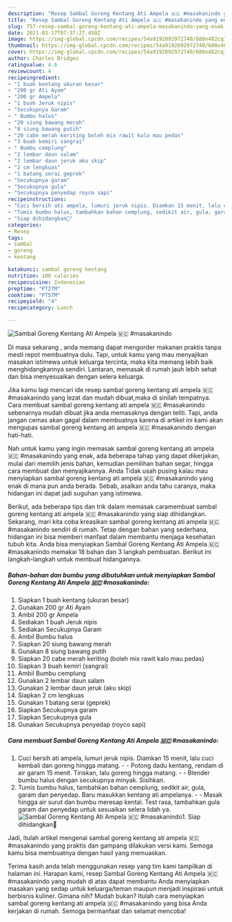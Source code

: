 ```yaml
---
description: "Resep Sambal Goreng Kentang Ati Ampela 🇲🇨 #masakanindo yang enak Untuk Jualan"
title: "Resep Sambal Goreng Kentang Ati Ampela 🇲🇨 #masakanindo yang enak Untuk Jualan"
slug: 757-resep-sambal-goreng-kentang-ati-ampela-masakanindo-yang-enak-untuk-jualan
date: 2021-03-17T07:37:27.450Z
image: https://img-global.cpcdn.com/recipes/54a9192092972740/680x482cq70/sambal-goreng-kentang-ati-ampela-🇲🇨-masakanindo-foto-resep-utama.jpg
thumbnail: https://img-global.cpcdn.com/recipes/54a9192092972740/680x482cq70/sambal-goreng-kentang-ati-ampela-🇲🇨-masakanindo-foto-resep-utama.jpg
cover: https://img-global.cpcdn.com/recipes/54a9192092972740/680x482cq70/sambal-goreng-kentang-ati-ampela-🇲🇨-masakanindo-foto-resep-utama.jpg
author: Charles Bridges
ratingvalue: 4.6
reviewcount: 4
recipeingredient:
- "1 buah kentang ukuran besar"
- "200 gr Ati Ayam"
- "200 gr Ampela"
- "1 buah Jeruk nipis"
- "Secukupnya Garam"
- " Bumbu halus"
- "20 siung bawang merah"
- "8 siung bawang putih"
- "20 cabe merah keriting boleh mix rawit kalo mau pedas"
- "3 buah kemiri sangrai"
- " Bumbu cemplung"
- "2 lembar daun salam"
- "2 lembar daun jeruk aku skip"
- "2 cm lengkuas"
- "1 batang serai geprek"
- "Secukupnya garam"
- "Secukupnya gula"
- "Secukupnya penyedap royco sapi"
recipeinstructions:
- "Cuci bersih ati ampela, lumuri jeruk nipis. Diamkan 15 menit, lalu cuci kembali dan goreng hingga matang.  Potong dadu kentang, rendam di air garam 15 menit. Tiriskan, lalu goreng hingga matang.  Blender bumbu halus dengan secukupnya minyak. Sisihkan."
- "Tumis bumbu halus, tambahkan bahan cemplung, sedikit air, gula, garam dan penyedap. Baru masukkan kentang ati ampelanya.   Masak hingga air surut dan bumbu meresap kental. Test rasa, tambahkan gula garam dan penyedap untuk sesuaikan selera lidah ya."
- "Siap dihidangkan🥰"
categories:
- Resep
tags:
- sambal
- goreng
- kentang

katakunci: sambal goreng kentang 
nutrition: 108 calories
recipecuisine: Indonesian
preptime: "PT27M"
cooktime: "PT57M"
recipeyield: "4"
recipecategory: Lunch

---
```



![Sambal Goreng Kentang Ati Ampela 🇲🇨 #masakanindo](https://img-global.cpcdn.com/recipes/54a9192092972740/680x482cq70/sambal-goreng-kentang-ati-ampela-🇲🇨-masakanindo-foto-resep-utama.jpg)

Di masa  sekarang , anda memang dapat mengorder makanan praktis tanpa mesti repot membuatnya dulu. Tapi, untuk kamu yang mau menyajikan masakan istimewa untuk keluarga tercinta, maka kita memang lebih baik menghidangkannya sendiri. Lantaran, memasak di rumah jauh lebih sehat dan bisa menyesuaikan dengan selera keluarga.

Jika kamu lagi mencari ide resep sambal goreng kentang ati ampela 🇲🇨 #masakanindo yang lezat dan mudah dibuat,maka di sinilah tempatnya. Cara membuat sambal goreng kentang ati ampela 🇲🇨 #masakanindo  sebenarnya mudah dibuat jika anda memasaknya dengan teliti. Tapi, anda jangan cemas akan gagal dalam membuatnya 
karena di artikel ini kami akan mengupas sambal goreng kentang ati ampela 🇲🇨 #masakanindo dengan hati-hati.  



Nah untuk kamu yang ingin memasak sambal goreng kentang ati ampela 🇲🇨 #masakanindo yang enak, ada beberapa tahap yang dapat dikerjakan, mulai dari memilih jenis bahan, kemudian pemilihan bahan segar, hingga cara membuat dan menyajikannya. Anda Tidak usah pusing kalau mau menyiapkan sambal goreng kentang ati ampela 🇲🇨 #masakanindo yang enak di mana pun anda berada. Sebab, asalkan anda  tahu caranya, maka hidangan ini dapat jadi suguhan yang istimewa.

Berikut, ada beberapa tips dan trik dalam memasak caramembuat sambal goreng kentang ati ampela 🇲🇨 #masakanindo yang siap dihidangkan. Sekarang, mari kita coba kreasikan sambal goreng kentang ati ampela 🇲🇨 #masakanindo sendiri di rumah. Tetap dengan bahan yang sederhana, hidangan ini bisa memberi manfaat dalam membantu menjaga kesehatan tubuh kita. Anda bisa menyiapkan Sambal Goreng Kentang Ati Ampela 🇲🇨 #masakanindo memakai 18 bahan dan 3 langkah pembuatan. Berikut ini langkah-langkah untuk membuat hidangannya.

<!--inarticleads1-->

##### Bahan-bahan dan bumbu yang dibutuhkan untuk menyiapkan Sambal Goreng Kentang Ati Ampela 🇲🇨 #masakanindo:

1. Siapkan 1 buah kentang (ukuran besar)
1. Gunakan 200 gr Ati Ayam
1. Ambil 200 gr Ampela
1. Sediakan 1 buah Jeruk nipis
1. Sediakan Secukupnya Garam
1. Ambil  Bumbu halus
1. Siapkan 20 siung bawang merah
1. Gunakan 8 siung bawang putih
1. Siapkan 20 cabe merah keriting (boleh mix rawit kalo mau pedas)
1. Siapkan 3 buah kemiri (sangrai)
1. Ambil  Bumbu cemplung
1. Gunakan 2 lembar daun salam
1. Gunakan 2 lembar daun jeruk (aku skip)
1. Siapkan 2 cm lengkuas
1. Gunakan 1 batang serai (geprek)
1. Siapkan Secukupnya garam
1. Siapkan Secukupnya gula
1. Gunakan Secukupnya penyedap (royco sapi)




<!--inarticleads2-->

##### Cara membuat Sambal Goreng Kentang Ati Ampela 🇲🇨 #masakanindo:

1. Cuci bersih ati ampela, lumuri jeruk nipis. Diamkan 15 menit, lalu cuci kembali dan goreng hingga matang. -  - Potong dadu kentang, rendam di air garam 15 menit. Tiriskan, lalu goreng hingga matang. -  - Blender bumbu halus dengan secukupnya minyak. Sisihkan.
1. Tumis bumbu halus, tambahkan bahan cemplung, sedikit air, gula, garam dan penyedap. Baru masukkan kentang ati ampelanya.  -  - Masak hingga air surut dan bumbu meresap kental. Test rasa, tambahkan gula garam dan penyedap untuk sesuaikan selera lidah ya.
<img src="//assets-global.cpcdn.com/assets/icons/button_play-2c75c40dde080a61004c1f40b05d8f140eaff45d7e9e6481dc71c63d2e7c4909.png" alt="Sambal Goreng Kentang Ati Ampela 🇲🇨 #masakanindo">1. Siap dihidangkan🥰




Jadi, itulah artikel mengenai  sambal goreng kentang ati ampela 🇲🇨 #masakanindo  yang praktis dan gampang dilakukan versi kami. Semoga kamu bisa membuatnya dengan hasil yang memuaskan. 

Terima kasih anda telah menggunakan resep yang tim kami tampilkan di halaman ini. Harapan kami, resep  Sambal Goreng Kentang Ati Ampela 🇲🇨 #masakanindo yang mudah di atas dapat membantu Anda menyiapkan masakan yang sedap untuk keluarga/teman maupun menjadi inspirasi untuk berbisnis kuliner. Gimana nih? Mudah bukan? Itulah cara menyiapkan sambal goreng kentang ati ampela 🇲🇨 #masakanindo yang bisa Anda kerjakan di rumah. Semoga bermanfaat dan selamat mencoba!

